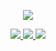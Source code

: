 <p align="center">
  <img src="https://cdn.discordapp.com/attachments/857714045251878972/977153774206476318/revenge_hotlinenct_dream.gif">
</p>

<p align="center">
  <a href="https://www.python.org">
    <img src="https://img.shields.io/badge/Python-3.11-blue">
    <img src="https://img.shields.io/badge/License-MIT-important">
  </a>
  <a href="https://github.com/23Savagee/Kurta-">
    <img src="https://visitor-badge.laobi.icu/badge?page_id=23Savagee.Kurta-" /></a>
    
  </a> 
